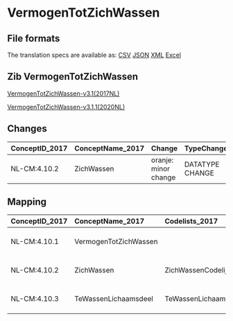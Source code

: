 # VermogenTotZichWassen
## File formats

The translation specs are available as: 
[CSV](../csv/VermogenTotZichWassen.csv) [JSON](../json/VermogenTotZichWassen.json) [XML](../xml/VermogenTotZichWassen.xml) [Excel](../excel/VermogenTotZichWassen.xlsx)



## Zib VermogenTotZichWassen

[VermogenTotZichWassen-v3.1(2017NL)](https://zibs.nl/wiki/VermogenTotZichWassen-v3.1(2017NL))

[VermogenTotZichWassen-v3.1.1(2020NL)](https://zibs.nl/wiki/VermogenTotZichWassen-v3.1.1(2020NL))









## Changes

| ConceptID_2017   | ConceptName_2017   | Change               | TypeChange      | Impact_heen   | TRANSLATIE_spec_heen                         | Impact_terug   | TRANSLATIE_spec_terug                        | Omschrijving                |
|:-----------------|:-------------------|:---------------------|:----------------|:--------------|:---------------------------------------------|:---------------|:---------------------------------------------|:----------------------------|
| NL-CM:4.10.2     | ZichWassen         | oranje: minor change | DATATYPE CHANGE | Low           | valueset datatype CO -> valueset datatype CD | Low            | valueset datatype CD -> valueset datatype CO | Datatype CO gewijzigd in CD |

## Mapping

| ConceptID_2017   | ConceptName_2017      | Codelists_2017                | Change                  | ConceptID_2020   | ConceptName_2020      | Codelists_2020                | Bits    | Omschrijving                | TypeChange      | Impact_heen   | TRANSLATIE_spec_heen                         | Impact_terug   | TRANSLATIE_spec_terug                        |
|:-----------------|:----------------------|:------------------------------|:------------------------|:-----------------|:----------------------|:------------------------------|:--------|:----------------------------|:----------------|:--------------|:---------------------------------------------|:---------------|:---------------------------------------------|
| NL-CM:4.10.1     | VermogenTotZichWassen |                               | groen: geen wijzigingen | NL-CM:4.10.1     | VermogenTotZichWassen |                               |         |                             |                 |               |                                              |                |                                              |
| NL-CM:4.10.2     | ZichWassen            | ZichWassenCodelijst           | oranje: minor change    | NL-CM:4.10.2     | ZichWassen            | ZichWassenCodelijst           | ZIB-111 | Datatype CO gewijzigd in CD | DATATYPE CHANGE | Low           | valueset datatype CO -> valueset datatype CD | Low            | valueset datatype CD -> valueset datatype CO |
| NL-CM:4.10.3     | TeWassenLichaamsdeel  | TeWassenLichaamsdeelCodelijst | groen: geen wijzigingen | NL-CM:4.10.3     | TeWassenLichaamsdeel  | TeWassenLichaamsdeelCodelijst |         |                             |                 |               |                                              |                |                                              |

